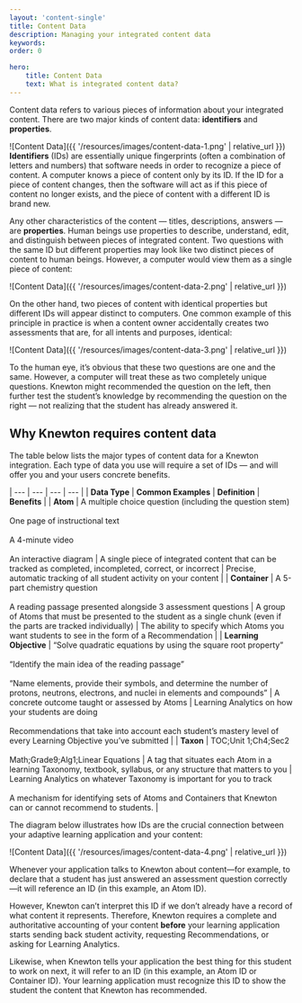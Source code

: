 ```yaml
---
layout: 'content-single'
title: Content Data
description: Managing your integrated content data
keywords: 
order: 0 

hero:
    title: Content Data
    text: What is integrated content data?
---
```


Content data refers to various pieces of information about your integrated content. There are two major kinds of content data: **identifiers** and **properties**.

![Content Data]({{ '/resources/images/content-data-1.png' | relative_url }}) **Identifiers** (IDs) are essentially unique fingerprints (often a combination of letters and numbers) that software needs in order to recognize a piece of content. A computer knows a piece of content only by its ID. If the ID for a piece of content changes, then the software will act as if this piece of content no longer exists, and the piece of content with a different ID is brand new.

Any other characteristics of the content — titles, descriptions, answers — are **properties**. Human beings use properties to describe, understand, edit, and distinguish between pieces of integrated content. Two questions with the same ID but different properties may look like two distinct pieces of content to human beings. However, a computer would view them as a single piece of content:

![Content Data]({{ '/resources/images/content-data-2.png' | relative_url }})

On the other hand, two pieces of content with identical properties but different IDs will appear distinct to computers. One common example of this principle in practice is when a content owner accidentally creates two assessments that are, for all intents and purposes, identical:

![Content Data]({{ '/resources/images/content-data-3.png' | relative_url }})

To the human eye, it’s obvious that these two questions are one and the same. However, a computer will treat these as two completely unique questions. Knewton might recommended the question on the left, then further test the student’s knowledge by recommending the question on the right — not realizing that the student has already answered it.

## Why Knewton requires content data

The table below lists the major types of content data for a Knewton integration. Each type of data you use will require a set of IDs — and will offer you and your users concrete benefits.

| --- | --- | --- | --- |
| **Data Type** | **Common Examples** | **Definition** | **Benefits** |
| **Atom** | A multiple choice question (including the question stem)<br><br>One page of instructional text<br><br>A 4-minute video<br><br>An interactive diagram | A single piece of integrated content that can be tracked as completed, incompleted, correct, or incorrect | Precise, automatic tracking of all student activity on your content |
| **Container** | A 5-part chemistry question<br><br>A reading passage presented alongside 3 assessment questions | A group of Atoms that must be presented to the student as a single chunk (even if the parts are tracked individually) | The ability to specify which Atoms you want students to see in the form of a Recommendation |
| **Learning Objective** | “Solve quadratic equations by using the square root property”<br><br>“Identify the main idea of the reading passage”<br><br>“Name elements, provide their symbols, and determine the number of protons, neutrons, electrons, and nuclei in elements and compounds” | A concrete outcome taught or assessed by Atoms | Learning Analytics on how your students are doing<br><br>Recommendations that take into account each student’s mastery level of every Learning Objective you’ve submitted |
| **Taxon** | TOC;Unit 1;Ch4;Sec2<br><br>Math;Grade9;Alg1;Linear Equations | A tag that situates each Atom in a learning Taxonomy, textbook, syllabus, or any structure that matters to you | Learning Analytics on whatever Taxonomy is important for you to track<br><br>A mechanism for identifying sets of Atoms and Containers that Knewton can or cannot recommend to students. |


The diagram below illustrates how IDs are the crucial connection between your adaptive learning application and your content:

![Content Data]({{ '/resources/images/content-data-4.png' | relative_url }})

Whenever your application talks to Knewton about content—for example, to declare that a student has just answered an assessment question correctly—it will reference an ID (in this example, an Atom ID).

However, Knewton can’t interpret this ID if we don’t already have a record of what content it represents. Therefore, Knewton requires a complete and authoritative accounting of your content **before** your learning application starts sending back student activity, requesting Recommendations, or asking for Learning Analytics.

Likewise, when Knewton tells your application the best thing for this student to work on next, it will refer to an ID (in this example, an Atom ID or Container ID). Your learning application must recognize this ID to show the student the content that Knewton has recommended.
